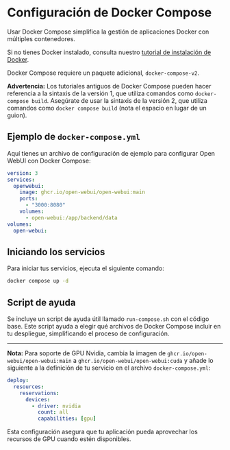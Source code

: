 # Configuración de Docker Compose

Usar Docker Compose simplifica la gestión de aplicaciones Docker con múltiples contenedores.

Si no tienes Docker instalado, consulta nuestro [tutorial de instalación de Docker](../../../tutorials/docker-install.md).

Docker Compose requiere un paquete adicional, `docker-compose-v2`.

**Advertencia:** Los tutoriales antiguos de Docker Compose pueden hacer referencia a la sintaxis de la versión 1, que utiliza comandos como `docker-compose build`. Asegúrate de usar la sintaxis de la versión 2, que utiliza comandos como `docker compose build` (nota el espacio en lugar de un guion).

## Ejemplo de `docker-compose.yml`

Aquí tienes un archivo de configuración de ejemplo para configurar Open WebUI con Docker Compose:

```yaml
version: 3
services:
  openwebui:
    image: ghcr.io/open-webui/open-webui:main
    ports:
      - "3000:8080"
    volumes:
      - open-webui:/app/backend/data
volumes:
  open-webui:
```

## Iniciando los servicios

Para iniciar tus servicios, ejecuta el siguiente comando:

```bash
docker compose up -d
```

## Script de ayuda

Se incluye un script de ayuda útil llamado `run-compose.sh` con el código base. Este script ayuda a elegir qué archivos de Docker Compose incluir en tu despliegue, simplificando el proceso de configuración.

---

**Nota:** Para soporte de GPU Nvidia, cambia la imagen de `ghcr.io/open-webui/open-webui:main` a `ghcr.io/open-webui/open-webui:cuda` y añade lo siguiente a la definición de tu servicio en el archivo `docker-compose.yml`:

```yaml
deploy:
  resources:
    reservations:
      devices:
        - driver: nvidia
          count: all
          capabilities: [gpu]
```

Esta configuración asegura que tu aplicación pueda aprovechar los recursos de GPU cuando estén disponibles.
